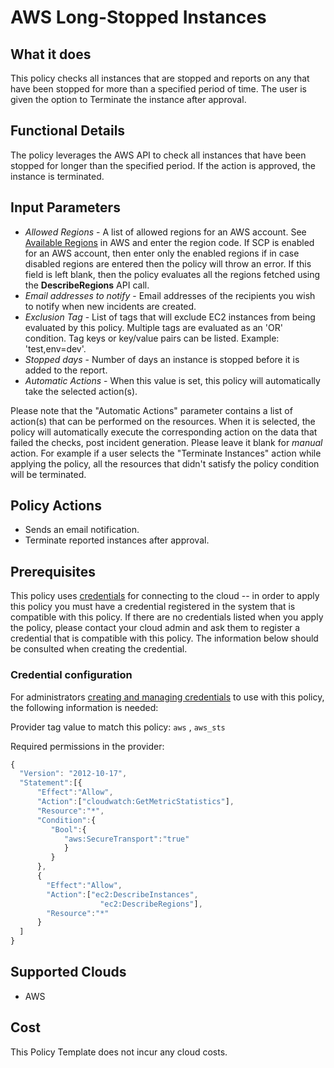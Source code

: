 # AWS Long-Stopped Instances

## What it does

This policy checks all instances that are stopped and reports on any that have been stopped for more than a specified period of time. The user is given the option to Terminate the instance after approval.

## Functional Details

The policy leverages the AWS API to check all instances that have been stopped for longer than the specified period. If the action is approved, the instance is terminated.

## Input Parameters

- *Allowed Regions* - A list of allowed regions for an AWS account. See [Available Regions](https://docs.aws.amazon.com/AWSEC2/latest/UserGuide/using-regions-availability-zones.html#concepts-available-regions) in AWS and enter the region code. If SCP is enabled for an AWS account, then enter only the enabled regions if in case disabled regions are entered then the policy will throw an error. If this field is left blank, then the policy evaluates all the regions fetched using the **DescribeRegions** API call.
- *Email addresses to notify* - Email addresses of the recipients you wish to notify when new incidents are created.
- *Exclusion Tag* - List of tags that will exclude EC2 instances from being evaluated by this policy. Multiple tags are evaluated as an 'OR' condition. Tag keys or key/value pairs can be listed. Example: 'test,env=dev'.
- *Stopped days* - Number of days an instance is stopped before it is added to the report.
- *Automatic Actions* - When this value is set, this policy will automatically take the selected action(s).

Please note that the "Automatic Actions" parameter contains a list of action(s) that can be performed on the resources. When it is selected, the policy will automatically execute the corresponding action on the data that failed the checks, post incident generation. Please leave it blank for *manual* action.
For example if a user selects the "Terminate Instances" action while applying the policy, all the resources that didn't satisfy the policy condition will be terminated.

## Policy Actions

- Sends an email notification.
- Terminate reported instances after approval.

## Prerequisites

This policy uses [credentials](https://docs.rightscale.com/policies/users/guides/credential_management.html) for connecting to the cloud -- in order to apply this policy you must have a credential registered in the system that is compatible with this policy. If there are no credentials listed when you apply the policy, please contact your cloud admin and ask them to register a credential that is compatible with this policy. The information below should be consulted when creating the credential.

### Credential configuration

For administrators [creating and managing credentials](https://docs.rightscale.com/policies/users/guides/credential_management.html) to use with this policy, the following information is needed:

Provider tag value to match this policy: `aws` , `aws_sts`

Required permissions in the provider:

```javascript
{
  "Version": "2012-10-17",
  "Statement":[{
      "Effect":"Allow",
      "Action":["cloudwatch:GetMetricStatistics"],
      "Resource":"*",
      "Condition":{
         "Bool":{
            "aws:SecureTransport":"true"
            }
         }
      },
      {
        "Effect":"Allow",
        "Action":["ec2:DescribeInstances",
                    "ec2:DescribeRegions"],
        "Resource":"*"
      }
  ]
}
```

## Supported Clouds

- AWS

## Cost

This Policy Template does not incur any cloud costs.
